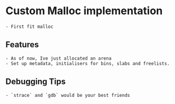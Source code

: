 # Custom Malloc implementation
    - First fit malloc

## Features
    - As of now, Ive just allocated an arena
    - Set up metadata, initialisers for bins, slabs and freelists.  
## Debugging Tips
    - `strace` and `gdb` would be your best friends
